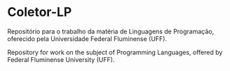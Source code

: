 # Coletor-LP
Repositório para o trabalho da matéria de Linguagens de Programação, oferecido pela Universidade Federal Fluminense (UFF).

Repository for work on the subject of Programming Languages, offered by Federal Fluminense University (UFF).

